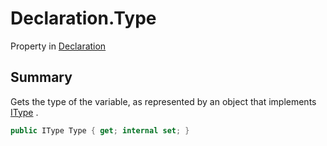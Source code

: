 # Declaration.Type

Property in [Declaration](/docs/api/csharp/yarn.compiler.declaration.md)

## Summary


Gets the type of the variable, as represented by an object that
implements  [IType](yarn.itype.md) .


```csharp
public IType Type { get; internal set; }
```

